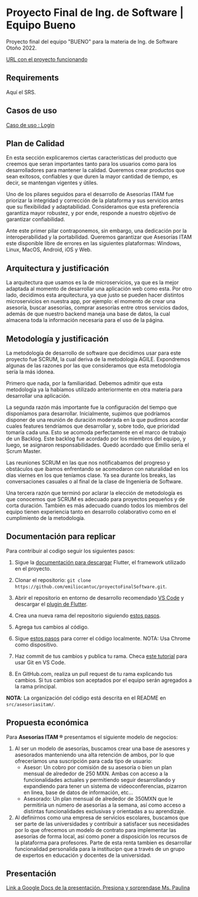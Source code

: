 # Proyecto Final de Ing. de Software | Equipo Bueno

Proyecto final del equipo "BUENO" para la materia de Ing. de Software Otoño 2022.

[URL con el proyecto funcionando](https://asesoriasitam.web.app/)

## Requirements

Aquí el SRS.

## Casos de uso

[Caso de uso : Login](https://github.com/emiliocantuc/proyectoFinalSoftware/blob/main/Casos%20de%20uso%20Login.png)

## Plan de Calidad

En esta sección explicaremos ciertas características del producto que creemos que seran importantes tanto para los usuarios como para los desarrolladores para mantener la calidad.
Queremos crear productos que sean exitosos, confiables y que duren la mayor cantidad de tiempo, es decir, se mantengan vigentes y útiles.

Uno de los pilares seguidos para el desarrollo de Asesorías ITAM fue priorizar la integridad y corrección de la plataforma y sus servicios antes que su flexibilidad y adaptabilidad. Consideramos que esta preferencia garantiza mayor robustez, y por ende, responde a nuestro objetivo de garantizar confiabilidad.

Ante este primer pilar contraponemos, sin embargo, una dedicación por la interoperabilidad y la portabilidad. Queremos garantizar que Asesorías ITAM este disponible libre de errores en las siguientes plataformas: Windows, Linux, MacOS, Android, iOS y Web.

## Arquitectura y justificación

La arquitectura que usamos es la de microservicios, ya que es la mejor adaptada al momento de desarrollar una aplicación web como esta. Por otro lado, decidimos esta arquitectura, ya que justo se pueden hacer distintos microservicios en nuestra app, por ejemplo: el momento de crear una asesoría, buscar asesorías, comprar asesorías entre otros servicios dados, además de que nuestro backend maneja una base de datos, la cual almacena toda la información necesaria para el uso de la página.

## Metodología y justificación

La metodología de desarrollo de software que decidimos usar para este proyecto fue SCRUM, la cual deriva de la metodología AGILE.
Expondremos algunas de las razones por las que consideramos que esta metodologia sería la más idonea.

Primero que nada, por la familiaridad. Debemos admitir que esta metodología ya la habíamos utilizado anteriormente en otra materia para desarrollar una aplicación.

La segunda razón más importante fue la configuración del tiempo que disponíamos para desarrollar. Inicialmente, supimos que podríamos disponer de una reunión de duración moderada en la que pudimos acordar cuales features tendríamos que desarrollar y, sobre todo, que prioridad tomaría cada una. Esto se acomoda perfectamente en el marco de trabajo de un Backlog. Este backlog fue acordado por los miembros del equipo, y luego, se asignaron responsabilidades. Quedó acordado que Emilio sería el Scrum Master.

Las reuniones SCRUM en las que nos notificabamos del progreso y obstáculos que íbamos enfrentando se acomodaron con naturalidad en los días viernes en los que teníamos clase. Ya sea durante los breaks, las conversaciones casuales o al final de la clase de Ingeniería de Software.

Una tercera razón que terminó por aclarar la elección de metodología es que conocemos que SCRUM es adecuado para proyectos pequeños y de corta duración. También es más adecuado cuando todos los miembros del equipo tienen experiencia tanto en desarrollo colaborativo como en el cumplimiento de la metodología.

## Documentación para replicar

Para contribuir al codigo seguir los siguientes pasos:

1. Sigue la [documentación para descargar](https://docs.flutter.dev/get-started/install) Flutter, el framework utilizado en el proyecto.

2. Clonar el repositorio: `git clone https://github.com/emiliocantuc/proyectoFinalSoftware.git`.

3. Abrir el repositorio en entorno de desarrollo recomendado [VS Code](https://code.visualstudio.com/) y descargar el [plugin de Flutter](https://docs.flutter.dev/development/tools/vs-code).

4. Crea una nueva rama del repositorio siguiendo [estos pasos](https://dumbitdude.com/how-to-create-a-new-branch-using-visual-studio-code/).

5. Agrega tus cambios al código.

6. Sigue [estos pasos](https://docs.flutter.dev/development/tools/vs-code) para correr el código localmente. NOTA: Usa Chrome como dispositivo. 

7. Haz commit de tus cambios y publica tu rama. Checa [este tutorial](https://code.visualstudio.com/docs/sourcecontrol/overview) para usar Git en VS Code. 

8. En GitHub.com, realiza un pull request de tu rama explicando tus cambios. Si tus cambios son aceptados por el equipo serán agregados a la rama principal. 

**NOTA**: La organización del código está descrita en el README en `src/asesoriasitam/`.

## Propuesta económica
Para **Asesorías ITAM ®** presentamos el siguiente modelo de negocios:
1. Al ser un modelo de asesorías, buscamos crear una base de asesores y asesorados manteniendo una alta retención de ambos, por lo que ofreceríamos una suscripción para cada tipo de usuario:
    - Asesor: Un cobro por comisión de su asesoría o bien un plan mensual de alrededor de 250 MXN. Ambas con acceso a la funcionalidades actuales y permitiendo seguir desarrollando y expandiendo para tener un sistema de videoconferencias, pizarron en linea, base de datos de información, etc...
    - Asesorado: Un plan mensual de alrededor de 350MXN que le permitiría un número de asesorías a la semana, así como acceso a distintas funcionalidades exclusivas y orientadas a su aprendizaje.
 2. Al definirnos como una empresa de servicios escolares, buscamos que ser parte de las universidades y contribuir a satisfacer sus necesidades por lo que ofrecemos un modelo de contrato para implementar las asesorías de forma local, así como poner a disposición los recursos de la plataforma para profesores. Parte de esta renta tambien es desarrollar funcionalidad personalida para la institucipn que a través de un grupo de expertos en educación y docentes de la universidad.

## Presentación
[Link a Google Docs de la presentación. Presiona y sorprendase Ms. Paulina](https://docs.google.com/presentation/d/1Bu9jBGTcVGaqiuu9Snw94E8GHmIwlY1hy_BEB5NB3A4/edit#slide=id.p)

